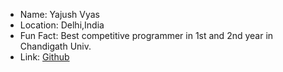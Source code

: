 - Name: Yajush Vyas
- Location: Delhi,India
- Fun Fact: Best competitive programmer in 1st and 2nd year in Chandigath Univ.
- Link: [Github](https://github.com/geekyvyas)
